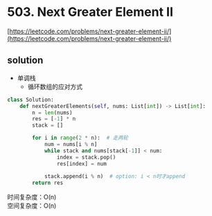 # 503. Next Greater Element II
[https://leetcode.com/problems/next-greater-element-ii/](https://leetcode.com/problems/next-greater-element-ii/)


## solution

- 单调栈
  - 循环数组的应对方式

```python
class Solution:
    def nextGreaterElements(self, nums: List[int]) -> List[int]:
        n = len(nums)
        res = [-1] * n
        stack = []

        for i in range(2 * n):  # 走两轮
            num = nums[i % n]
            while stack and nums[stack[-1]] < num:
                index = stack.pop()
                res[index] = num
            
            stack.append(i % n)  # option: i < n时才append
        return res
```
时间复杂度：O(n) <br>
空间复杂度：O(n)
